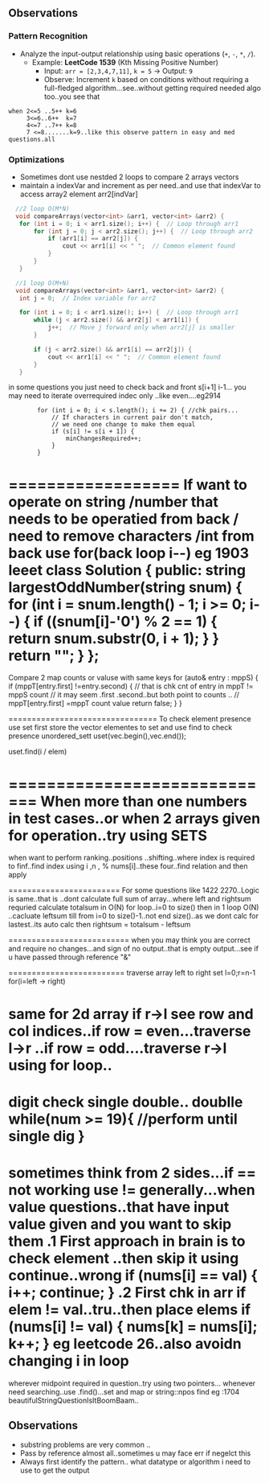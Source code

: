 ## Observations

### Pattern Recognition
- Analyze the input-output relationship using basic operations (`+`, `-`, `*`, `/`).
  - Example: **LeetCode 1539** (Kth Missing Positive Number)
    - Input: `arr = [2,3,4,7,11]`, `k = 5` → Output: `9`
    - Observe: Increment `k` based on conditions without requiring a full-fledged algorithm...see..without getting required needed algo  too..you see that
```
when 2<=5 ..5++ k=6  
     3<=6..6++  k=7   
     4<=7 ..7++ k=8 
     7 <=8.......k=9..like this observe pattern in easy and med questions.all
```


### Optimizations

- Sometimes dont use nestded 2 loops to compare 2 arrays vectors
 - maintain a indexVar and increment as per need..and use that indexVar to access array2 element arr2[indVar]
 ```cpp
   //2 loop O(M*N)
   void compareArrays(vector<int> &arr1, vector<int> &arr2) {
    for (int i = 0; i < arr1.size(); i++) {  // Loop through arr1
        for (int j = 0; j < arr2.size(); j++) {  // Loop through arr2
            if (arr1[i] == arr2[j]) {
                cout << arr1[i] << " ";  // Common element found
            }
        }
    }

   //1 loop O(M+N)
   void compareArrays(vector<int> &arr1, vector<int> &arr2) {
    int j = 0;  // Index variable for arr2

    for (int i = 0; i < arr1.size(); i++) {  // Loop through arr1
        while (j < arr2.size() && arr2[j] < arr1[i]) {
            j++;  // Move j forward only when arr2[j] is smaller
        }

        if (j < arr2.size() && arr1[i] == arr2[j]) {
            cout << arr1[i] << " ";  // Common element found
        }
    }
```


in some questions you just need to check back and front s[i+1] i-1...
you may need to iterate overrequired indec only ..like even....eg2914
```
        for (int i = 0; i < s.length(); i += 2) { //chk pairs...
            // If characters in current pair don't match,
            // we need one change to make them equal
            if (s[i] != s[i + 1]) {
                minChangesRequired++;
            }
        }
```
==================
If want to operate on string /number that needs to be operatied from back / need to remove characters /int from back
use for(back loop i--)  eg 1903 leeet
class Solution {
public:
    string largestOddNumber(string snum) {
        for (int i = snum.length() - 1; i >= 0; i--) {
            if ((snum[i]-'0') % 2 == 1) {
                return snum.substr(0, i + 1);
            }
        }
        return "";
    }
};
==========================
Compare 2 map counts or valuse with same keys
        for (auto& entry : mppS) {
            if (mppT[entry.first] !=entry.second) { // that is chk cnt of entry in mppT != mppS count
                // it may seem .first .second..but both point to counts ..
                // mppT[entry.first] =mppT count value
                return false;
            }
        }

================================
To check element presence use set
first store the vector elementes to set and use find to check presence
unordered_sett<int> uset(vec.begin(),vec.end());

uset.find(i / elem)

=============================
When more than one numbers in test cases..or when 2 arrays given for operation..try using SETS
========================
when want to perform ranking..positions ..shifting..where index is required to finf..find index using i ,n , % nums[i]..these four..find relation and then apply

========================
For some questions like 1422 2270..Logic is same..that is ..dont calculate full sum of array...where left and rightsum requried
calculate totalsum in O(N) for loop..i=0 to size()
then in 1 loop O(N) ..cacluate leftsum till from i=0 to size()-1..not end size()..as we dont calc for lastest..its auto calc
then rightsum = totalsum - leftsum


==========================
when you may think you are correct and require no changes...and 
sign of no output..that is empty output...see if u have passed through reference "&"


=========================
traverse array left to right
set l=0;r=n-1
for(i=left -> right)

same for 2d array
if r->l
see row and col indices..if row = even...traverse l->r
                       ..if row = odd....traverse r->l
using for loop..
=========================
digit check single double..
doublle while(num >= 19){
      //perform until single dig
}
===========================

sometimes think from 2 sides...if == not working use !=
generally...when value questions..that have input value given and you want to skip them
.1 First approach in brain is to check element ..then skip it using continue..wrong
            if (nums[i] == val) {
                i++;
                continue;
            }
.2 First chk in arr if elem != val..tru..then place elems
            if (nums[i] != val) 
            {
                nums[k] = nums[i]; 
                 k++;
            }
eg leetcode 26..also avoidn changing i in loop
========================================

wherever midpoint required in question..try using two pointers...
whenever need searching..use .find()...set and map or string::npos find 
eg :1704 beautifulStringQuestionIsItBoomBaam..


## Observations
- substring problems are very common ..
- Pass by reference almost all..sometimes u may face err if negelct this
- Always first identify the pattern.. what datatype or algorithm i need to use to get the output

